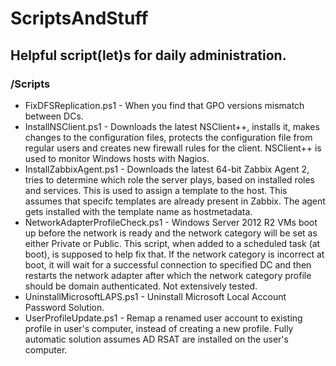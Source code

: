 # ScriptsAndStuff
## Helpful script(let)s for daily administration.

### /Scripts
* FixDFSReplication.ps1 - When you find that GPO versions mismatch between DCs.
* InstallNSClient.ps1 - Downloads the latest NSClient++, installs it, makes changes to the configuration files, protects the configuration file from regular users and creates new firewall rules for the client. NSClient++ is used to monitor Windows hosts with Nagios.
* InstallZabbixAgent.ps1 - Downloads the latest 64-bit Zabbix Agent 2, tries to determine which role the server plays, based on installed roles and services. This is used to assign a template to the host. This assumes that specifc templates are already present in Zabbix. The agent gets installed with the template name as hostmetadata.
* NetworkAdapterProfileCheck.ps1 - Windows Server 2012 R2 VMs boot up before the network is ready and the network category will be set as either Private or Public. This script, when added to a scheduled task (at boot), is supposed to help fix that. If the network category is incorrect at boot, it will wait for a successful connection to specified DC and then restarts the network adapter after which the network category profile should be domain authenticated. Not extensively tested.
* UninstallMicrosoftLAPS.ps1 - Uninstall Microsoft Local Account Password Solution.
* UserProfileUpdate.ps1 - Remap a renamed user account to existing profile in user's computer, instead of creating a new profile. Fully automatic solution assumes AD RSAT are installed on the user's computer.
